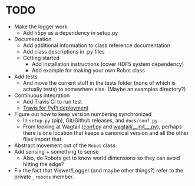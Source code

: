 # TODO

- Make the logger work
  - Add h5py as a dependency in setup.py
- Documentation
  - Add additional information to class reference documentation
  - Add class descriptions in .py files
  - Getting started
    - Add installation instructions (cover HDF5 system dependency)
    - Add example for making your own Robot class
- Add tests
  - And move the current stuff in the tests folder (none of which is actually tests) to somewhere else. (Maybe an examples directory?)
- Continuous integration
  - Add Travis CI to run test
  - [Travis for PyPi deployment](https://docs.travis-ci.com/user/deployment/pypi/)
- Figure out how to keep version numbering synchronized
  - In `setup.py` (pip), Git/Github releases, and `docs/conf.py`
  - From looking at Wagtail ([conf.py](https://github.com/wagtail/wagtail/blob/v2.8.1/docs/conf.py) and [wagtail/\_\_init\_\_.py](https://github.com/wagtail/wagtail/blob/v2.8.1/wagtail/__init__.py)), perhaps there is one location that keeps a canonical version and all the other files import that.
- Abstract movement out of the `Robot` class
- Add sensing + something to sense
  - Also, do Robots get to know world dimensions so they can avoid hitting the edge?
- Fix the fact that Viewer/Logger (and maybe other things?) refer to the private `_robots` member.